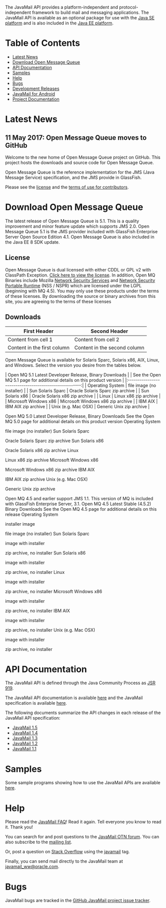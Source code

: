 The JavaMail API provides a platform-independent and
protocol-independent framework to build mail and messaging
applications.
The JavaMail API is available as an optional package for use with the
[Java SE platform](http://www.oracle.com/technetwork/java/javase/index.html)
and is also included in the
[Java EE platform](http://www.oracle.com/technetwork/java/javaee/index.html).

# Table of Contents
* [Latest News](#Latest_News)
* [Download Open Message Queue](#Download_OpenMQ)
* [API Documentation](#API_Documentation)
* [Samples](#Samples)
* [Help](#Help)
* [Bugs](#Bugs)
* [Development Releases](#Development_Releases)
* [JavaMail for Android](#JavaMail_for_Android)
* [Project Documentation](#Project_Documentation)

# <a name="Latest_News"></a>Latest News

## 11 May 2017: Open Message Queue moves to GitHub ##

Welcome to the new home of Open Message Queue project on GitHub.
This project hosts the downloads and source code for Open Message Queue.

Open Message Queue is the reference implementation for the JMS (Java Message Service) specification,
and the JMS provide in GlassFish.

Please see the [license](LICENSE) and the [terms of use for contributors](CONTRIBUTING).

# <a name="Download_OpenMQ"></a>Download Open Message Queue

The latest release of Open Message Queue is 5.1.
This is a quality improvement and minor feature update which supports JMS 2.0.
Open Message Queue 5.1 is the JMS provider included with GlassFish Enterprise Server Open Source Edition 4.1.
Open Message Queue is also included in the Java EE 8 SDK update.

## License

Open Message Queue is dual licensed with either CDDL or GPL v2 with ClassPath Exception. 
[Click here to view the license](LICENSE).
In addition, Open MQ Binaries include Mozilla 
[Network Security Services](http://www.mozilla.org/projects/security/pki/nss) and
[Network Security Portable Runtime](http://www.mozilla.org/projects/nspr)
(NSS / NSPR) which are licensed under the LGPL (beginning with MQ 4.5). 
You may only use these products under the terms of these licenses. 
By downloading the source or binary archives from this site, you are agreeing to the terms of these licenses

## Downloads

First Header | Second Header
------------ | -------------
Content from cell 1 | Content from cell 2
Content in the first column | Content in the second column


Open Message Queue is available for Solaris Sparc, Solaris x86, AIX, Linux, and Windows. 
Select the version you desire from the tables below.

| Open MQ 5.1 Latest Developer Release, Binary Downloads |
| See the Open MQ 5.1 page for additional details on this product version |
|:------------------------------------------------------:|
| Operating System | file image (no installer) | 
| Sun Solaris Sparc | Oracle Solaris Sparc zip archive | 
| Sun Solaris x86 | Oracle Solaris x86 zip archive | 
| Linux | Linux x86 zip archive | 
| Microsoft Windows x86 | Microsoft Windows x86 zip archive | 
| IBM AIX | IBM AIX zip archive | 
| Unix (e.g. Mac OSX) | Generic Unix zip archive |

 
Open MQ 5.0 Latest Developer Release, Binary Downloads
See the Open MQ 5.0 page for additional details on this product version
Operating System
	  	
file image (no installer)
Sun Solaris Sparc
	  	
Oracle Solaris Sparc zip archive
Sun Solaris x86
	  	
Oracle Solaris x86 zip archive
Linux
	  	
Linux x86 zip archive
Microsoft Windows x86
	  	
Microsoft Windows x86 zip archive
IBM AIX
	  	
IBM AIX zip archive
Unix (e.g. Mac OSX)
	  	
Generic Unix zip archive

Open MQ 4.5 and earlier support JMS 1.1. This version of MQ is included with GlassFish Enterprise Server, 3.1.
Open MQ 4.5 Latest Stable (4.5.2) Binary Downloads
See the Open MQ 4.5 page for additional details on this release
Operating System
	
installer image
	
file image (no installer)
Sun Solaris Sparc
	
image with installer
	
zip archive, no installer
Sun Solaris x86
	
image with installer
	
zip archive, no installer
Linux
	
image with installer
	
zip archive, no installer
Microsoft Windows x86
	
image with installer
	
zip archive, no installer
IBM AIX
	
image with installer
	
zip archive, no installer
Unix (e.g. Mac OSX)
	
image with installer
	
zip archive, no installer

# <a name="API_Documentation"></a>API Documentation

The JavaMail API is defined through the Java Community Process as
[JSR 919](http://jcp.org/en/jsr/detail?id=919).

The JavaMail API documentation is available [here](docs/api/) and the
JavaMail specification is available [here](docs/JavaMail-1.5.pdf).

The following documents summarize the API changes in each release of
the JavaMail API specification:

-   [JavaMail 1.5](docs/JavaMail-1.5-changes.txt)
-   [JavaMail 1.4](docs/JavaMail-1.4-changes.txt)
-   [JavaMail 1.3](docs/JavaMail-1.3-changes.txt)
-   [JavaMail 1.2](docs/JavaMail-1.2-changes.txt)
-   [JavaMail 1.1](docs/JavaMail-1.1-changes.txt)

# <a name="Samples"></a>Samples

Some sample programs showing how to use the JavaMail APIs are available
[here](https://github.com/javaee/javamail/releases/download/JAVAMAIL-1_5_6/javamail-samples.zip).

# <a name="Help"></a>Help

Please read the
[JavaMail FAQ](FAQ.html)!
Read it again. Tell everyone you know to read it. Thank you!

You can search for and post questions to the
[JavaMail OTN forum](https://forums.oracle.com/forums/forum.jspa?forumID=975).
You can also subscribe to the
[mailing list](https://javaee.groups.io/g/javamail).

Or, post a question on [Stack Overflow](http://stackoverflow.com/) using the
[javamail](http://stackoverflow.com/questions/tagged/javamail) tag.

Finally, you can send mail directly to the JavaMail team at
<javamail_ww@oracle.com>.

# <a name="Bugs"></a>Bugs

JavaMail bugs are tracked in the
[GitHub JavaMail project issue tracker](https://github.com/javaee/javamail/issues).


